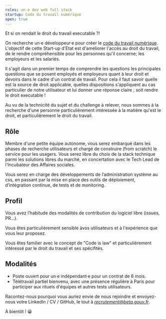 ```yaml
---
roles: un·e dev web full stack
startup: Code du travail numérique
open: true
---
```


Et si on rendait le droit du travail executable ?!

<!--more-->

On recherche un·e  développeur·e pour créer le [code du travail numérique](beta.gouv.fr/startups/codedutravail.html). L'objectif de cette Start-up d'Etat est d'améliorer l'accès au droit du travail, de le rendre compréhensible pour les personnes qu'il concerne; les employeurs et les salariés.

Il s'agit dans un premier temps de comprendre les questions les principales questions que se posent employés et employeurs quant à leur droit et devoirs dans le cadre d'un contrat de travail.
Pour cela il faut savoir quelle est la source de droit applicable, quelles dispositions s'appliquent au cas particulier de notre utilisateur et lui donner une réponse claire ; soit rendre le droit executable !

Au vu de la technicité du sujet et du challenge à relever, nous sommes à la recherche d'une personne particulièrement intéressée à la matière qu'est le droit, et particulièrement le droit du travail.

## Rôle 

Membre d'une petite équipe autonome, vous serez embarqué dans les phases de recherche utilisateurs et chargé de construire (from scratch) le service pour les usagers.
Vous serez libre du choix de la stack technique parmi les solutions libres du marché, en concertation avec le Tech Lead de l'Incubateur des Affaires sociales.

Vous serez en charge des développements de l’administration système au css, en passant par la mise en place des outils de déploiement, d’intégration continue, de tests et de monitoring. 

## Profil

Vous avez l’habitude des modalités de contribution du logiciel libre (issues, PR…).

Vous êtes particulièrement sensible àvos utilisateurs et à l'expérience que vous leur proposez.

Vous êtes familier avec le concept de "Code is law" et particulièrement intéressé par le droit du travail et ses spécifités.

## Modalités

- Poste ouvert pour un·e indépendant·e pour un contrat de 6 mois.
- Télétravail partiel bienvenu, avec une présence régulière à Paris pour participer aux rituels d'équipes et autres tests utilisateurs.


Racontez-nous pourquoi vous auriez envie de nous rejoindre et envoyez-nous votre LinkedIn / CV / GitHub, le tout à *recrutement@beta.gouv.fr*.


À bientôt ! 😀


